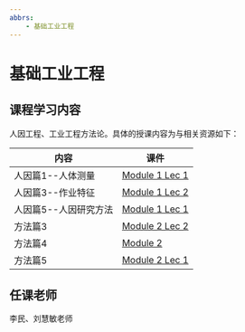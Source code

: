```yaml
---
abbrs:
    - 基础工业工程
---
```


# 基础工业工程

## 课程学习内容

人因工程、工业工程方法论。具体的授课内容为与相关资源如下：

| 内容               | 课件                                                                 |
|--------------------|----------------------------------------------------------------------|
| 人因篇1--人体测量           | [Module 1 Lec 1](https://box.nju.edu.cn/f/06faff102ffb40898463/?dl=1)         |
| 人因篇3--作业特征   | [Module 1 Lec 2](https://box.nju.edu.cn/f/f1ac45fd169b49b4b164/?dl=1)         |
| 人因篇5--人因研究方法         | [Module 1 Lec 1](https://box.nju.edu.cn/f/0e61f0e5095945b5bd6b/?dl=1)|
| 方法篇3        | [Module 2 Lec 2](https://box.nju.edu.cn/f/dd72d98ee3e0453ea878/?dl=1)|
| 方法篇4          | [Module 2](https://box.nju.edu.cn/f/e1a577e32fa5458584c7/?dl=1)         |
| 方法篇5          | [Module 2 Lec 1](https://box.nju.edu.cn/f/adfce5c8b2484a7fa673/?dl=1)         | 

## 任课老师

李民、刘慧敏老师